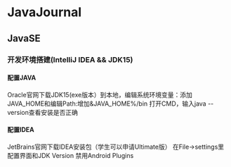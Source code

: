 # JavaJournal
## JavaSE
### 开发环境搭建(IntelliJ IDEA && JDK15)
#### 配置JAVA
Oracle官网下载JDK15(exe版本）到本地，编辑系统环境变量：添加JAVA_HOME和编辑Path:增加&JAVA_HOME%/bin
打开CMD，输入java --version查看安装是否正确
#### 配置IDEA
JetBrains官网下载IDEA安装包（学生可以申请Ultimate版）
在File->settings里配置界面和JDK Version
禁用Android Plugins
